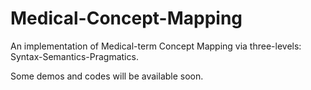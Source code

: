 # Medical-Concept-Mapping
An implementation of Medical-term Concept Mapping via three-levels: Syntax-Semantics-Pragmatics.

Some demos and codes will be available soon.
